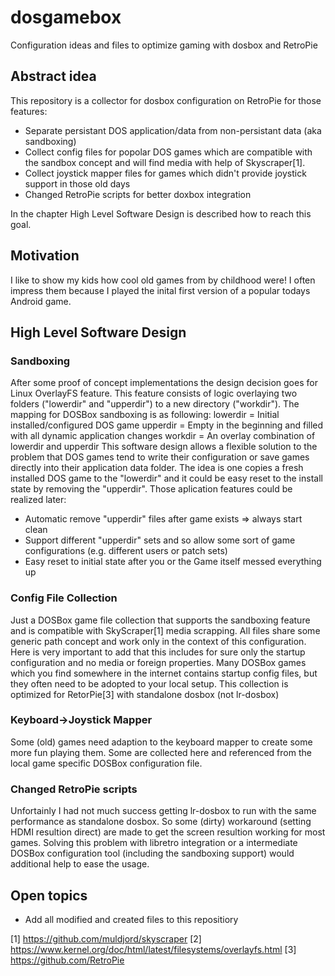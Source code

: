 # dosgamebox
Configuration ideas and files to optimize gaming with dosbox and RetroPie

## Abstract idea
This repository is a collector for dosbox configuration on RetroPie for those features:

- Separate persistant DOS application/data from non-persistant data (aka sandboxing)
- Collect config files for popolar DOS games which are compatible with the sandbox concept and will find media with help of Skyscraper[1].
- Collect joystick mapper files for games which didn't provide joystick support in those old days
- Changed RetroPie scripts for better doxbox integration

In the chapter High Level Software Design is described how to reach this goal.

## Motivation
I like to show my kids how cool old games from by childhood were! I often impress them because I played the inital first version of a popular todays Android game.

## High Level Software Design
### Sandboxing
After some proof of concept implementations the design decision goes for Linux OverlayFS feature.
This feature consists of logic overlaying two folders ("lowerdir" and "upperdir") to a new directory ("workdir").
The mapping for DOSBox sandboxing is as following:
lowerdir = Initial installed/configured DOS game
upperdir = Empty in the beginning and filled with all dynamic application changes
workdir = An overlay combination of lowerdir and upperdir
This software design allows a flexible solution to the problem that DOS games tend to write their configuration or save games directly into their application data folder. The idea is one copies a fresh installed DOS game to the "lowerdir" and it could be easy reset to the install state by removing the "upperdir".
Those aplication features could be realized later:
- Automatic remove "upperdir" files after game exists => always start clean
- Support different "upperdir" sets and so allow some sort of game configurations (e.g. different users or patch sets)
- Easy reset to initial state after you or the Game itself messed everything up

### Config File Collection
Just a DOSBox game file collection that supports the sandboxing feature and is compatible with SkyScraper[1] media scrapping. All files share some generic path concept and work only in the context of this configuration. Here is very important to add that this includes for sure only the startup configuration and no media or foreign properties. Many DOSBox games which you find somewhere in the internet contains startup config files, but they often need to be adopted to your local setup. This collection is optimized for RetorPie[3] with standalone dosbox (not lr-dosbox)

### Keyboard->Joystick Mapper
Some (old) games need adaption to the keyboard mapper to create some more fun playing them. Some are collected here and referenced from the local game specific DOSBox configuration file.

### Changed RetroPie scripts
Unfortainly I had not much success getting lr-dosbox to run with the same performance as standalone dosbox. So some (dirty) workaround (setting HDMI resultion direct) are made to get the screen resultion working for most games. Solving this problem with libretro integration or a intermediate DOSBox configuration tool (including the sandboxing support) would additional help to ease the usage.

## Open topics
- Add all modified and created files to this repositiory

[1] https://github.com/muldjord/skyscraper
[2] https://www.kernel.org/doc/html/latest/filesystems/overlayfs.html
[3] https://github.com/RetroPie
